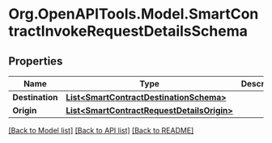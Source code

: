 
# Org.OpenAPITools.Model.SmartContractInvokeRequestDetailsSchema

## Properties

Name | Type | Description | Notes
------------ | ------------- | ------------- | -------------
**Destination** | [**List&lt;SmartContractDestinationSchema&gt;**](SmartContractDestinationSchema.md) |  | [optional] 
**Origin** | [**List&lt;SmartContractRequestDetailsOrigin&gt;**](SmartContractRequestDetailsOrigin.md) |  | [optional] 

[[Back to Model list]](../README.md#documentation-for-models)
[[Back to API list]](../README.md#documentation-for-api-endpoints)
[[Back to README]](../README.md)

